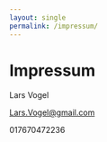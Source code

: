 ```yaml
---
layout: single
permalink: /impressum/
---
```



# Impressum

Lars Vogel

Lars.Vogel@gmail.com

017670472236
